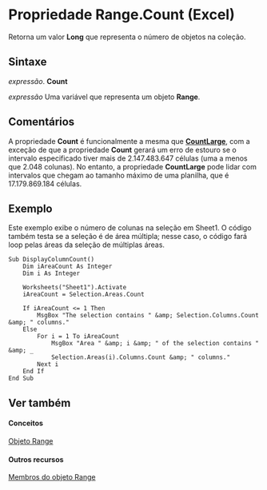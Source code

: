 
# Propriedade Range.Count (Excel)

Retorna um valor  **Long** que representa o número de objetos na coleção.


## Sintaxe

 _expressão_. **Count**

 _expressão_ Uma variável que representa um objeto **Range**.


## Comentários

A propriedade  **Count** é funcionalmente a mesma que **[CountLarge](3a46ef6d-a339-b15e-990d-b11f462fb602.md)**, com a exceção de que a propriedade **Count** gerará um erro de estouro se o intervalo especificado tiver mais de 2.147.483.647 células (uma a menos que 2.048 colunas). No entanto, a propriedade **CountLarge** pode lidar com intervalos que chegam ao tamanho máximo de uma planilha, que é 17.179.869.184 células.


## Exemplo

Este exemplo exibe o número de colunas na seleção em Sheet1. O código também testa se a seleção é de área múltipla; nesse caso, o código fará loop pelas áreas da seleção de múltiplas áreas.


```
Sub DisplayColumnCount() 
    Dim iAreaCount As Integer 
    Dim i As Integer 
 
    Worksheets("Sheet1").Activate 
    iAreaCount = Selection.Areas.Count 
 
    If iAreaCount <= 1 Then 
        MsgBox "The selection contains " &amp; Selection.Columns.Count &amp; " columns." 
    Else 
        For i = 1 To iAreaCount 
            MsgBox "Area " &amp; i &amp; " of the selection contains " &amp; _ 
            Selection.Areas(i).Columns.Count &amp; " columns." 
        Next i 
    End If 
End Sub
```


## Ver também


#### Conceitos


[Objeto Range](b8207778-0dcc-4570-1234-f130532cc8cd.md)
#### Outros recursos


[Membros do objeto Range](4336bf81-1e63-7e44-1792-baf366a027a7.md)